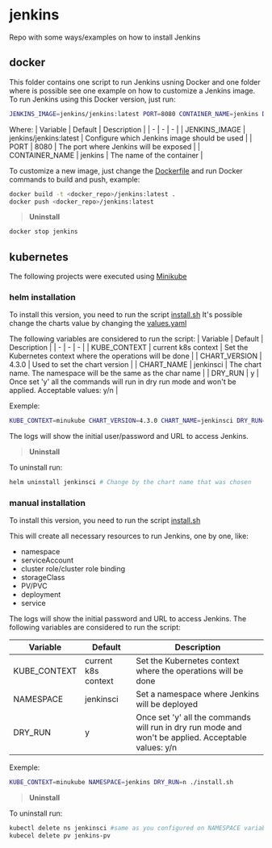# jenkins
Repo with some ways/examples on how to install Jenkins

## docker
This folder contains one script to run Jenkins usning Docker and one folder where is possible see one example on how to customize a Jenkins image.
To run Jenkins using this Docker version, just run:
```bash
JENKINS_IMAGE=jenkins/jenkins:latest PORT=8080 CONTAINER_NAME=jenkins DRY_RUN=n ./install.sh
```

Where:
| Variable | Default | Description |
| - | - | - |
| JENKINS_IMAGE | jenkins/jenkins:latest | Configure which Jenkins image should be used |
| PORT | 8080 | The port where Jenkins will be exposed |
| CONTAINER_NAME | jenkins | The name of the container |

To customize a new image, just change the [Dockerfile](./docker/custom_image/Dockerfile) and run Docker commands to build and push, example:
```bash
docker build -t <docker_repo>/jenkins:latest .
docker push <docker_repo>/jenkins:latest
```

>**Uninstall**
```bash
docker stop jenkins
```

## kubernetes
The following projects were executed using [Minikube](https://minikube.sigs.k8s.io/docs/start/)
### helm installation
To install this version, you need to run the script [install.sh](./kubernetes/helm_installation/install.sh)
It's possible change the charts value by changing the [values.yaml](./kubernetes/helm_installation/values.yaml)

The following variables are considered to run the script:
| Variable | Default | Description |
| - | - | - |
| KUBE_CONTEXT | current k8s context | Set the Kubernetes context where the operations will be done |
| CHART_VERSION | 4.3.0 | Used to set the chart version |
| CHART_NAME | jenkinsci | The chart name. The namespace will be the same as the char name |
| DRY_RUN | y | Once set 'y' all the commands will run in dry run mode and won't be applied. Acceptable values: y/n |

Exemple:
```bash
KUBE_CONTEXT=minukube CHART_VERSION=4.3.0 CHART_NAME=jenkinsci DRY_RUN=n ./install.sh
```

The logs will show the initial user/password and URL to access Jenkins.

>**Uninstall**

To uninstall run:
```bash
helm uninstall jenkinsci # Change by the chart name that was chosen
```

### manual installation
To install this version, you need to run the script [install.sh](./kubernetes/manual_installation/install.sh)

This will create all necessary resources to run Jenkins, one by one, like:
- namespace
- serviceAccount
- cluster role/cluster role binding
- storageClass
- PV/PVC
- deployment
- service

The logs will show the initial password and URL to access Jenkins.
The following variables are considered to run the script:

| Variable | Default | Description |
| - | - | - |
| KUBE_CONTEXT | current k8s context | Set the Kubernetes context where the operations will be done |
| NAMESPACE | jenkinsci | Set a namespace where Jenkins will be deployed |
| DRY_RUN | y | Once set 'y' all the commands will run in dry run mode and won't be applied. Acceptable values: y/n |

Exemple:
```bash
KUBE_CONTEXT=minukube NAMESPACE=jenkins DRY_RUN=n ./install.sh
```

>**Uninstall**

To uninstall run:
```bash
kubectl delete ns jenkinsci #same as you configured on NAMESPACE variable (default is jenkinsci)
kubecel delete pv jenkins-pv
```
